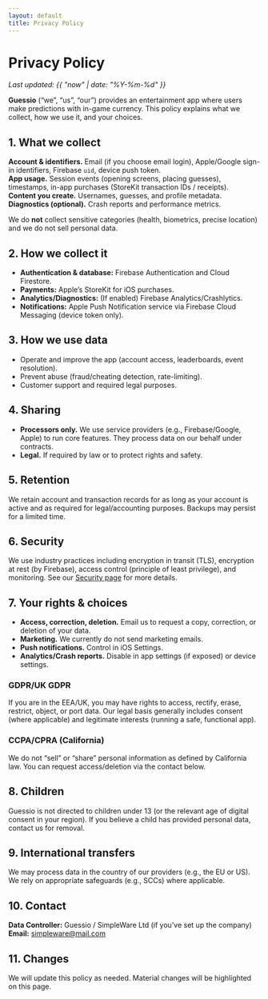 ```yaml
---
layout: default
title: Privacy Policy
---
```


# Privacy Policy

_Last updated: {{ "now" | date: "%Y-%m-%d" }}_

**Guessio** (“we”, “us”, “our”) provides an entertainment app where users make predictions with in-game currency. This policy explains what we collect, how we use it, and your choices.

## 1. What we collect
**Account & identifiers.** Email (if you choose email login), Apple/Google sign-in identifiers, Firebase `uid`, device push token.  
**App usage.** Session events (opening screens, placing guesses), timestamps, in-app purchases (StoreKit transaction IDs / receipts).  
**Content you create.** Usernames, guesses, and profile metadata.  
**Diagnostics (optional).** Crash reports and performance metrics.

We do **not** collect sensitive categories (health, biometrics, precise location) and we do not sell personal data.

## 2. How we collect it
- **Authentication & database:** Firebase Authentication and Cloud Firestore.
- **Payments:** Apple’s StoreKit for iOS purchases.
- **Analytics/Diagnostics:** (If enabled) Firebase Analytics/Crashlytics.
- **Notifications:** Apple Push Notification service via Firebase Cloud Messaging (device token only).

## 3. How we use data
- Operate and improve the app (account access, leaderboards, event resolution).
- Prevent abuse (fraud/cheating detection, rate-limiting).
- Customer support and required legal purposes.

## 4. Sharing
- **Processors only.** We use service providers (e.g., Firebase/Google, Apple) to run core features. They process data on our behalf under contracts.  
- **Legal.** If required by law or to protect rights and safety.

## 5. Retention
We retain account and transaction records for as long as your account is active and as required for legal/accounting purposes. Backups may persist for a limited time.

## 6. Security
We use industry practices including encryption in transit (TLS), encryption at rest (by Firebase), access control (principle of least privilege), and monitoring. See our [Security page](/security) for more details.

## 7. Your rights & choices
- **Access, correction, deletion.** Email us to request a copy, correction, or deletion of your data.  
- **Marketing.** We currently do not send marketing emails.  
- **Push notifications.** Control in iOS Settings.  
- **Analytics/Crash reports.** Disable in app settings (if exposed) or device settings.

### GDPR/UK GDPR
If you are in the EEA/UK, you may have rights to access, rectify, erase, restrict, object, or port data. Our legal basis generally includes consent (where applicable) and legitimate interests (running a safe, functional app).

### CCPA/CPRA (California)
We do not “sell” or “share” personal information as defined by California law. You can request access/deletion via the contact below.

## 8. Children
Guessio is not directed to children under 13 (or the relevant age of digital consent in your region). If you believe a child has provided personal data, contact us for removal.

## 9. International transfers
We may process data in the country of our providers (e.g., the EU or US). We rely on appropriate safeguards (e.g., SCCs) where applicable.

## 10. Contact
**Data Controller:** Guessio / SimpleWare Ltd (if you’ve set up the company)  
**Email:** simpleware@mail.com

## 11. Changes
We will update this policy as needed. Material changes will be highlighted on this page.

